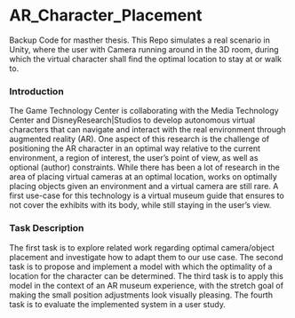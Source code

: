 # AR_Character_Placement

Backup Code for masther thesis. This Repo simulates a real scenario in Unity, where the user with Camera running around in the 3D room, during which the virtual character shall find the optimal location to stay at or walk to.

### Introduction
The Game Technology Center is collaborating with the Media Technology Center and DisneyResearch|Studios to develop autonomous virtual characters that can navigate and interact with the real environment through augmented reality (AR). One aspect of this research is the challenge of positioning the AR character in an optimal way relative to the current environment, a region of interest, the user’s point of view, as well as optional (author) constraints. While there has been a lot of research in the area of placing virtual cameras at an optimal location, works on optimally placing objects given an environment and a virtual camera are still rare. A first use-case for this technology is a virtual museum guide that ensures to not cover the exhibits with its body, while still staying in the user’s view.


### Task Description
The first task is to explore related work regarding optimal camera/object placement and investigate how to adapt them to our use case. The second task is to propose and implement a model with which the optimality of a location for the character can be determined. The third task is to apply this model in the context of an AR museum experience, with the stretch goal of making the small position adjustments look visually pleasing. The fourth task is to evaluate the implemented system in a user study.

